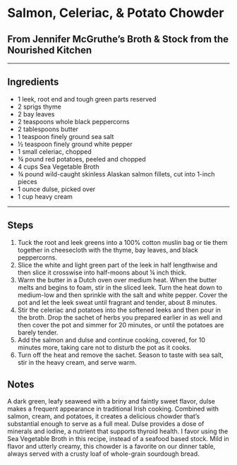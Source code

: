 # Salmon, Celeriac, & Potato Chowder

## From Jennifer McGruthe’s Broth & Stock from the Nourished Kitchen

---

## Ingredients

* 1 leek, root end and tough green parts reserved
* 2 sprigs thyme
* 2 bay leaves
* 2 teaspoons whole black peppercorns
* 2 tablespoons butter
* 1 teaspoon finely ground sea salt
* ½ teaspoon finely ground white pepper
* 1 small celeriac, chopped
* ¾ pound red potatoes, peeled and chopped
* 4 cups Sea Vegetable Broth
* ¾ pound wild-caught skinless Alaskan salmon fillets, cut into 1-inch pieces
* 1 ounce dulse, picked over
* 1 cup heavy cream


---

## Steps

1.  Tuck the root and leek greens into a 100% cotton muslin bag or tie them together in cheesecloth with the thyme, bay leaves, and black peppercorns.
2.  Slice the white and light green part of the leek in half lengthwise and then slice it crosswise into half-moons about ¼ inch thick.
3.  Warm the butter in a Dutch oven over medium heat. When the butter melts and begins to foam, stir in the sliced leek. Turn the heat down to medium-low and then sprinkle with the salt and white pepper. Cover the pot and let the leek sweat until fragrant and tender, about 8 minutes.
4.  Stir the celeriac and potatoes into the softened leeks and then pour in the broth. Drop the sachet of herbs you prepared earlier in as well and then cover the pot and simmer for 20 minutes, or until the potatoes are barely tender.
5.  Add the salmon and dulse and continue cooking, covered, for 10 minutes more, taking care not to disturb the pot as it cooks.
6.  Turn off the heat and remove the sachet. Season to taste with sea salt, stir in the heavy cream, and serve warm.

## Notes

A dark green, leafy seaweed with a briny and faintly sweet flavor, dulse makes a frequent appearance in traditional Irish cooking. Combined with salmon, cream, and potatoes, it creates a delicious chowder that’s substantial enough to serve as a full meal. Dulse provides a dose of minerals and iodine, a nutrient that supports thyroid health. I favor using the Sea Vegetable Broth in this recipe, instead of a seafood based stock. Mild in flavor and utterly creamy, this chowder is a favorite on our dinner table, always served with a crusty loaf of whole-grain sourdough bread.
